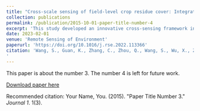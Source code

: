 ```yaml
---
title: "Cross-scale sensing of field-level crop residue cover: Integrating field photos, airborne hyperspectral imaging, and satellite data"
collection: publications
permalink: /publication/2015-10-01-paper-title-number-4
excerpt: 'This study developed an innovative cross-sensing framework integrating proximal sensing, airborne hyperspectral imaging, and satellite data through deep learning to accurately quantify field-level crop residue cover, highlighting the importance of shortwave infrared wavelengths and demonstrating improved prediction accuracy for detecting tillage management practices at regional scales.'
date: 2023-02-01
venue: 'Remote Sensing of Environment'
paperurl: 'https://doi.org/10.1016/j.rse.2022.113366'
citation: 'Wang, S., Guan, K., Zhang, C., Zhou, Q., Wang, S., Wu, X., Z Li., ... & Ma, Z. (2023). Cross-scale sensing of field-level crop residue cover: Integrating field photos, airborne hyperspectral imaging, and satellite data. Remote Sensing of Environment, 285, 113366.
'
---
```

This paper is about the number 3. The number 4 is left for future work.

[Download paper here](http://academicpages.github.io/files/paper3.pdf)

Recommended citation: Your Name, You. (2015). "Paper Title Number 3." <i>Journal 1</i>. 1(3).
